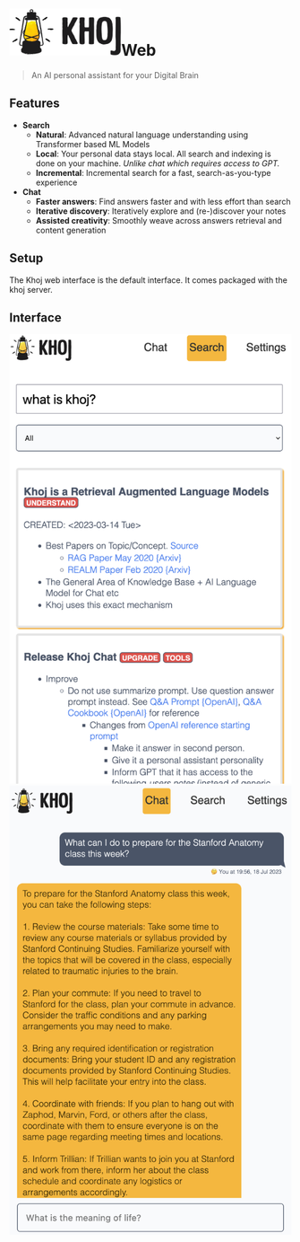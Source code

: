 <h1><img src="./assets/khoj-logo-sideways.svg" width="200" alt="Khoj Logo">Web</h1>

> An AI personal assistant for your Digital Brain

## Features
- **Search**
  - **Natural**: Advanced natural language understanding using Transformer based ML Models
  - **Local**: Your personal data stays local. All search and indexing is done on your machine. *Unlike chat which requires access to GPT.*
  - **Incremental**: Incremental search for a fast, search-as-you-type experience
- **Chat**
  - **Faster answers**: Find answers faster and with less effort than search
  - **Iterative discovery**: Iteratively explore and (re-)discover your notes
  - **Assisted creativity**: Smoothly weave across answers retrieval and content generation

## Setup
The Khoj web interface is the default interface. It comes packaged with the khoj server.

## Interface
![](./assets/khoj_search_on_web.png ':size=400px')
![](./assets/khoj_chat_on_web.png ':size=400px')
